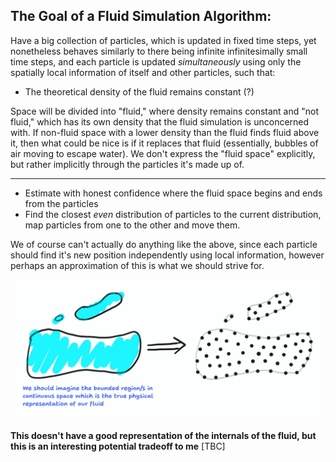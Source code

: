 ## The Goal of a Fluid Simulation Algorithm:

Have a big collection of particles, which is updated in fixed time steps, yet nonetheless behaves similarly to there being infinite infinitesimally small time steps, and each particle is updated _simultaneously_ using only the spatially local information of itself and other particles, such that:

- The theoretical density of the fluid remains constant (?)

Space will be divided into "fluid," where density remains constant and "not fluid," which has its own density that the fluid simulation is unconcerned with. If non-fluid space with a lower density than the fluid finds fluid above it, then what could be nice is if it replaces that fluid (essentially, bubbles of air moving to escape water).
We don't express the "fluid space" explicitly, but rather implicitly through the particles it's made up of.

---

- Estimate with honest confidence where the fluid space begins and ends from the particles
- Find the closest _even_ distribution of particles to the current distribution, map particles from one to the other and move them.

We of course can't actually do anything like the above, since each particle should find it's new position independently using local information, however perhaps an approximation of this is what we should strive for.

![Bounded regions in continuous space is the true physical representation of our fluid, getting approximated to discrete particles](img/custom-alg-1.png)

**This doesn't have a good representation of the internals of the fluid, but this is an interesting potential tradeoff to me**
\[TBC\]
